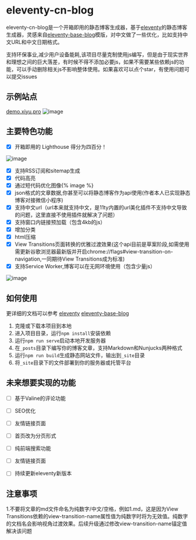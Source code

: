 # eleventy-cn-blog

eleventy-cn-blog是一个开箱即用的静态博客生成器，基于[eleventy](https://www.11ty.dev/)的静态博客生成器，灵感来自[eleventy-base-blog](https://github.com/11ty/eleventy-base-blog)模版，对中文做了一些优化，比如支持中文URL和中文日期格式。

支持环保事业,减少用户设备能耗,该项目尽量克制使用js编写，但是由于现实世界和理想之间的巨大落差，有时候不得不添加必要js，如果不需要某些依赖js的功能，可以手动删除相关js不影响整体使用。如果喜欢可以点个star，有使用问题可以提交issues
## 示例站点
[demo.xiyu.pro](https://demo.xiyu.pro/)
![image](https://github.com/xiyuvi/eleventy-cn-blog/assets/38217058/6f5bf2aa-f644-4415-a3ea-aacd47f293c6)


## 主要特色功能

- [x] 开箱即用的 Lighthouse 得分为四百分！
      
![image](https://github.com/xiyuvi/eleventy-cn-blog/assets/38217058/b2e6cd4c-1d64-4de9-ba97-6facd2da04cb)

- [x] 支持RSS订阅和sitemap生成
- [x] 代码高亮
- [x] 通过短代码优化图像{% image %}
- [x] json格式的文章数据,你甚至可以将静态博客作为api使用(作者本人已实现静态博客对接微信小程序)
- [x] 支持中文url（url本来就支持中文，是11ty内置的url美化插件不支持中文导致的问题，这里直接不使用插件就解决了问题）
- [x] 支持窗口内链接预加载（包含4kb的js）
- [x] 增加分类
- [x] html压缩
- [x] View Transitions页面转换的优雅过渡效果(这个api目前是草案阶段,如需使用需更新谷歌浏览器最新版并开启chrome://flags#view-transition-on-navigation,一同期待View Transitions成为标准)
- [x] 支持Service Worker,博客可以在无网环境使用（包含少量js）
      
![image](https://github.com/xiyuvi/eleventy-cn-blog/assets/38217058/76c75ad5-4ed4-4d7e-a74c-77193da73aee)


  
## 如何使用
更详细的文档可以参考 [eleventy](https://www.11ty.dev/) [eleventy-base-blog](https://github.com/11ty/eleventy-base-blog)

1. 克隆或下载本项目到本地
2. 进入项目目录，运行`npm install`安装依赖
3. 运行`npm run serve`启动本地开发服务器
4. 在`_posts`目录下编写你的博客文章，支持Markdown和Nunjucks两种格式
5. 运行`npm run build`生成静态网站文件，输出到`_site`目录
6. 将`_site`目录下的文件部署到你的服务器或托管平台
   
   
## 未来想要实现的功能

- [ ]  基于Valine的评论功能
- [ ]  SEO优化
- [ ]  友情链接页面
- [ ]  首页改为分页形式
- [ ]  纯前端搜索功能
- [ ]  友情链接页面
- [ ]  持续更新eleventy新版本


## 注意事项
1.不要将文章的md文件命名为纯数字/中文/空格，例如1.md，这是因为View Transitions依赖的view-transition-name属性值为纯数字时将为无效值。纯数字的文档名会影响视角过渡效果。后续升级通过修改view-transition-name锚定值解决该问题



